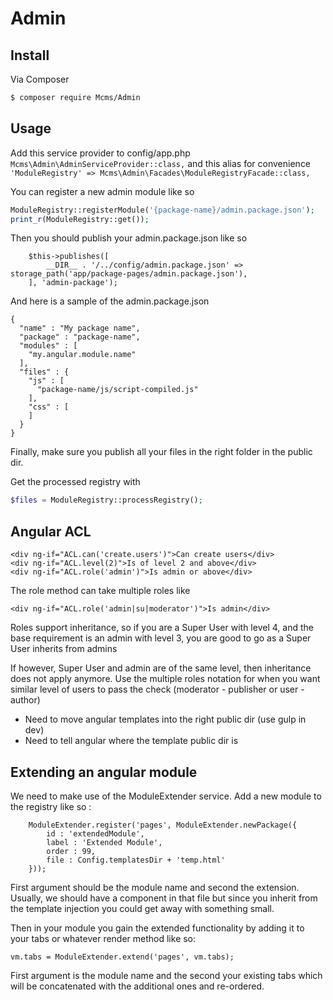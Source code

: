 # Admin



## Install

Via Composer

``` bash
$ composer require Mcms/Admin
```

## Usage
Add this service provider to config/app.php
``` Mcms\Admin\AdminServiceProvider::class, ```
and this alias for convenience
``` 'ModuleRegistry' => Mcms\Admin\Facades\ModuleRegistryFacade::class, ```

You can register a new admin module like so
``` php
ModuleRegistry::registerModule('{package-name}/admin.package.json');
print_r(ModuleRegistry::get());
```

Then you should publish your admin.package.json like so

```
    $this->publishes([
        __DIR__ . '/../config/admin.package.json' => storage_path('app/package-pages/admin.package.json'),
    ], 'admin-package');
```

And here is a sample of the admin.package.json

```
{
  "name" : "My package name",
  "package" : "package-name",
  "modules" : [
    "my.angular.module.name"
  ],
  "files" : {
    "js" : [
      "package-name/js/script-compiled.js"
    ],
    "css" : [
    ]
  }
}

```

Finally, make sure you publish all your files in the right folder in the public dir.

Get the processed registry with

``` php
$files = ModuleRegistry::processRegistry();

```

## Angular ACL
```
<div ng-if="ACL.can('create.users')">Can create users</div>
<div ng-if="ACL.level(2)">Is of level 2 and above</div>
<div ng-if="ACL.role('admin')">Is admin or above</div>

```

The role method can take multiple roles like
```
<div ng-if="ACL.role('admin|su|moderator')">Is admin</div>
```

Roles support inheritance, so if you are a Super User
with level 4, and the base requirement is an admin
with level 3, you are good to go as a Super User inherits
from admins

If however, Super User and admin are of the same level,
then inheritance does not apply anymore. Use the multiple
roles notation for when you want similar level of users
to pass the check (moderator - publisher or user - author)


- Need to move angular templates into the right public dir (use gulp in dev)
- Need to tell angular where the template public dir is

## Extending an angular module
We need to make use of the ModuleExtender service. Add a new module to the registry
like so :
```
    ModuleExtender.register('pages', ModuleExtender.newPackage({
        id : 'extendedModule',
        label : 'Extended Module',
        order : 99,
        file : Config.templatesDir + 'temp.html'
    }));
```

First argument should be the module name and second the extension. Usually,
we should have a component in that file but since you inherit from the 
template injection you could get away with something small.
 
Then in your module you gain the extended functionality by adding it to your
tabs or whatever render method like so: 
```
vm.tabs = ModuleExtender.extend('pages', vm.tabs);
```

First argument is the module name and the second your existing tabs which will
be concatenated with the additional ones and re-ordered.